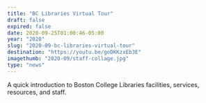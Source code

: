 ```yaml
---
title: "BC Libraries Virtual Tour"
draft: false
expired: false
date: 2020-09-25T01:00:46-05:00
year: "2020"
slug: "2020-09-bc-libraries-virtual-tour"
destination: "https://youtu.be/goDKKzxEb3E"
imagethumb: "2020-09/staff-collage.jpg"
type: "news"
---
```


A quick introduction to Boston College Libraries facilities, services, resources, and staff.

